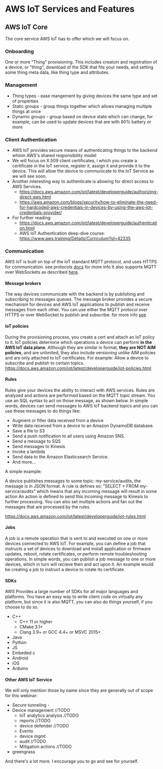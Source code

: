 # AWS IoT Services and Features

## AWS IoT Core
The core service AWS IoT has to offer which we will focus on.

### Onboarding
One or more "Thing" provisioning. This includes creatoin and registration of a device, or "thing", download of the SDK that fits your needs, and setting some thing meta data, like thing type and attributes.

### Management
* Thing types - ease mangement by giving devices the same type and set of properties 
* Static groups - group things together which allows managing multiple things at once
* Dynamic groups - group based on device state which can change, for example, can be used to update devices that are with 80% battery or more

### Client Authentication
* AWS IoT provides secure means of authenticating things to the backend whinin AWS's shared responsibility model
* We will focus on X.509 client certificates, i which you create a certificate in the IoT service, register it, assign it and provide it to the device.
  This will allow the device to communicate to the IoT Service as we will see soon.
* Another interesting way to authenticate is allowing for direct access to AWS Services.
  * https://docs.aws.amazon.com/iot/latest/developerguide/authorizing-direct-aws.html
  * https://aws.amazon.com/blogs/security/how-to-eliminate-the-need-for-hardcoded-aws-credentials-in-devices-by-using-the-aws-iot-credentials-provider/
* For further reading:
  * https://docs.aws.amazon.com/iot/latest/developerguide/authentication.html
  * AWS IoT Authentication deep-dive course: https://www.aws.training/Details/Curriculum?id=42335

### Communication
AWS IoT is built on top of the IoT standard MQTT protocol, and uses HTTPS for communication.
see protocols [docs](https://docs.aws.amazon.com/iot/latest/developerguide/protocols.html) for more info 
It also supports MQTT over WebSockets as described [here](https://docs.aws.amazon.com/iot/latest/developerguide/mqtt-ws.html).

#### Message brokers
The way devices communicate with the backend is by publishing and subscribing to messages queues.
The message broker provides a secure mechanism for devices and AWS IoT applications to publish and receive messages from each other. You can use either the MQTT protocol over HTTPS or over WebSocket to publish and subscribe.
for more info [see](https://docs.aws.amazon.com/iot/latest/developerguide/iot-message-broker.html)

#### IoT policies
During the provisioning process, you create a cert and attach an IoT policy to it. IoT policies determine which operations a device can perform **in the AWS IoT data plane**.
Although they are similar in format, **they are NOT AIM policies**, and are unlimited, they also include versioning unlike AIM policies and are only attached to IoT certificates.
For example: Allow a device to subscribe and publish to certain topics.
https://docs.aws.amazon.com/iot/latest/developerguide/iot-policies.html

#### Rules 
Rules give your devices the ability to interact with AWS services. Rules are analyzed and actions are performed based on the MQTT topic stream. 
You use an SQL syntax to act on those message, as shown below.
In simple words, devices can send messages to AWS IoT backend topics and you can use these messages to do things like: 

* Augment or filter data received from a device
* Write data received from a device to an Amazon DynamoDB database.
* Save a file to S3 
* Send a push notification to all users using Amazon SNS.
* Send a message to SQS
* Send messages to Kinesis
* Invoke a lambda
* Send data to the Amazon Elasticsearch Service.
* And more...

A simple example:

A device publishes messages to some topic: my-service/audits, the message is in JSON format.
A rule is defines so: "SELECT * FROM my-service/audits" which means that any incoming message will result in some action
An action is defined to send this incoming message to Kinesis to further processing.
You can also set multiple actions and fan out the messages that are processed by the rules.

https://docs.aws.amazon.com/iot/latest/developerguide/iot-rules.html


#### Jobs
A job is a remote operation that is sent to and executed on one or more devices connected to AWS IoT. For example, you can define a job that instructs a set of devices to download and install application or firmware updates, reboot, rotate certificates, or perform remote troubleshooting operations.
In simple words, you can publish a job message to one or more devices, which in turn will recieve then and act upon it. 
An example would be creating a job to instruct a device to rotate its certificate.


#### SDKs

AWS Provides a large number of SDKs for all major languages and platforms. 
You have an easy way to write client code on virtually any platform, but since it is also MQTT, you can also do things yourself, if you choose to do so.

* C++
  * C++ 11 or higher
  * CMake 3.1+
  * Clang 3.9+ or GCC 4.4+ or MSVC 2015+
* Java
* Python
* JS
* Embeded c
* Android
* iOS
* Arduino 

#### Other AWS IoT Service

We will only mention those by name since they are generally out of scope for this webinar:

* Secure tunneling - 
* Device management //TODO
  * IoT analytics analysis //TODO
  * reports //TODO
  * device defender //TODO
  * Events
  * device mgmt
  * audit //TODO
  * Mitigation actions //TODO
* greengrass

And there's a lot more. I encourage you to go and see for yourself.
